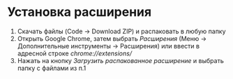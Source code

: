 # Установка расширения
1. Скачать файлы (Code -> Download ZIP) и распаковать в любую папку
2. Открыть Google Chrome, затем выбрать *Расширения* (Меню -> Дополнительные инструменты -> Расширения) или ввести в адресной строке *chrome://extensions/*
3. Нажать на кнопку *Загрузить распакованное расширение* и выбрать папку с файлами из п.1
